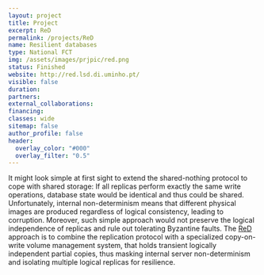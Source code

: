 ```yaml
---
layout: project
title: Project
excerpt: ReD
permalink: /projects/ReD
name: Resilient databases
type: National FCT
img: /assets/images/prjpic/red.png
status: Finished
website: http://red.lsd.di.uminho.pt/
visible: false
duration:
partners:
external_collaborations:
financing:
classes: wide
sitemap: false
author_profile: false
header:
  overlay_color: "#000"
  overlay_filter: "0.5"
---
```


It might look simple at first sight to extend the shared-nothing protocol to cope with shared storage: If all replicas perform exactly the same write operations, database state would be identical and thus could be shared. Unfortunately, internal non-determinism means that different physical images are produced regardless of logical consistency, leading to corruption. Moreover, such simple approach would not preserve the logical independence of replicas and rule out tolerating Byzantine faults. The [ReD](http://red.lsd.di.uminho.pt/) approach is to combine the replication protocol with a specialized copy-on-write volume management system, that holds transient logically independent partial copies, thus masking internal server non-determinism and isolating multiple logical replicas for resilience.
